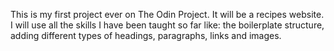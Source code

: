 This is my first project ever on The Odin Project.
It will be a recipes website.
I will use all the skills I have been taught so far like: the boilerplate structure, adding different types of headings, paragraphs, links and images.